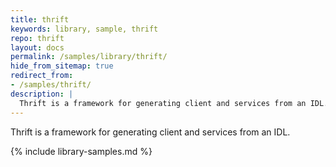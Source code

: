 ```yaml
---
title: thrift
keywords: library, sample, thrift
repo: thrift
layout: docs
permalink: /samples/library/thrift/
hide_from_sitemap: true
redirect_from:
- /samples/thrift/
description: |
  Thrift is a framework for generating client and services from an IDL.
---
```


Thrift is a framework for generating client and services from an IDL.


{% include library-samples.md %}

